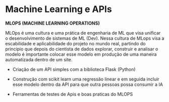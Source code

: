 # Machine Learning e APIs
**MLOPS (MACHINE LEARNING OPERATIONS)**

MLOps é uma cultura e uma prática de engenharia de ML que visa unificar o desenvolvimento de sistemas de ML (Dev). Nessa cultura de MLops visa a escabilidade e aplicabilidade do projeto no mundo real, partindo do principio que depois do cientista de dados explorar, construir e analisar o modelo é importante colocar esse modelo em produção de uma maneira automatizada dentro de um site.




- Criação de um API simples com a biblioteca Flask (Python)

- Construção com scikit learn uma regressão linear e em seguida incluir esse modelo dentro da API para que outra pessoas possa consumir a IA

- Ferramentas de testes de Apis e boas praticas do MLOPS
